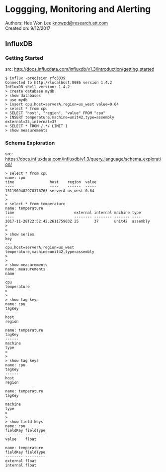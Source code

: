 # Loggging, Monitoring and Alerting  
Authors: Hee Won Lee <knowpd@research.att.com>  
Created on: 9/12/2017  

## InfluxDB  
### Getting Started  
src: <http://docs.influxdata.com/influxdb/v1.3/introduction/getting_started>  

```
$ influx -precision rfc3339
Connected to http://localhost:8086 version 1.4.2
InfluxDB shell version: 1.4.2
> create database mydb
> show databases
> use mydb
> insert cpu,host=serverA,region=us_west value=0.64
> select * from cpu
> SELECT "host", "region", "value" FROM "cpu"
> INSERT temperature,machine=unit42,type=assembly external=25,internal=37
> SELECT * FROM /.*/ LIMIT 1
> show measurements
```

### Schema Exploration  
src: <https://docs.influxdata.com/influxdb/v1.3/query_language/schema_exploration/>
```
> select * from cpu
name: cpu
time                host    region  value
----                ----    ------  -----
1511909482970376763 serverA us_west 0.64
>
>
> select * from temperature
name: temperature
time                           external internal machine type
----                           -------- -------- ------- ----
2017-11-28T22:52:42.261175903Z 25       37       unit42  assembly
>
>
> show series
key
---
cpu,host=serverA,region=us_west
temperature,machine=unit42,type=assembly
>
>
> show measurements
name: measurements
name
----
cpu
temperature
>
>
> show tag keys
name: cpu
tagKey
------
host
region

name: temperature
tagKey
------
machine
type
>
>
> show tag keys
name: cpu
tagKey
------
host
region

name: temperature
tagKey
------
machine
type
>
>
> show field keys
name: cpu
fieldKey fieldType
-------- ---------
value    float

name: temperature
fieldKey fieldType
-------- ---------
external float
internal float 
```
